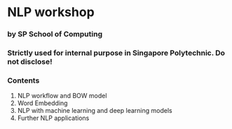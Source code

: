# NLP workshop
### by SP School of Computing
### Strictly used for internal purpose in Singapore Polytechnic. Do not disclose!

### Contents
1. NLP workflow and BOW model
2. Word Embedding
3. NLP with machine learning and deep learning models
4. Further NLP applications
